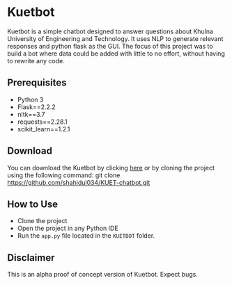 # Kuetbot

Kuetbot is a simple chatbot designed to answer questions about Khulna University of Engineering and Technology. It uses NLP to generate relevant responses and python flask as the GUI. The focus of this project was to build a bot where data could be added with little to no effort, without having to rewrite any code. 

## Prerequisites
- Python 3
- Flask==2.2.2
- nltk==3.7
- requests==2.28.1
- scikit_learn==1.2.1

## Download
You can download the Kuetbot by clicking [here](https://github.com/shahidul034/KUET-chatbot/archive/refs/heads/main.zip) or by cloning the project using the following command:
git clone https://github.com/shahidul034/KUET-chatbot.git

## How to Use
- Clone the project
- Open the project in any Python IDE
- Run the `app.py` file located in the `KUETBOT` folder.

## Disclaimer
This is an alpha proof of concept version of Kuetbot. Expect bugs.
